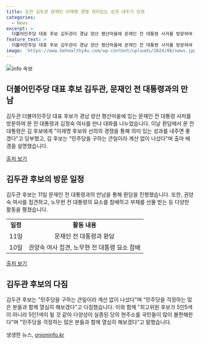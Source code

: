 ```yaml
---
title: 도전 김두관 문재인 이재명 경쟁 의미있는 성과 내주기 당권
categories:
  - News
excerpt: >
  더불어민주당 대표 후보 김두관이 경남 양산 평산마을에 문재인 전 대통령 사저를 방문하여 문 전 대통령과 김정숙 여사와 대화를 나누었다. 문 전 대통령은 김 후보에게 이재명 후보와 선의의 경쟁을 통해 의미 있는 성과를 내주면 좋겠다고 당부했고, 김 후보는 민주당을 구하는 큰일이라 계산 없이 나섰다며 다양성이 실종된 당의 현주소를 국민들이 많이 불편해한다며 민주당을 걱정하는 많은 분들과 함께 열심히 해보겠다고 말했다.
feature_text: >
  더불어민주당 대표 후보 김두관이 경남 양산 평산마을에 문재인 전 대통령 사저를 방문하여 문 전 대통령과 김정숙 여사와 대화를 나누었다. 문 전 대통령은 김 후보에게 이재명 후보와 선의의 경쟁을 통해 의미 있는 성과를 내주면 좋겠다고 당부했고, 김 후보는 민주당을 구하는 큰일이라 계산 없이 나섰다며 다양성이 실종된 당의 현주소를 국민들이 많이 불편해한다며 민주당을 걱정하는 많은 분들과 함께 열심히 해보겠다고 말했다.
image: 'https://www.behealthy4u.com/wp-content/uploads/2024/06/news.jpg'
---
```


<p><img src="https://www.behealthy4u.com/wp-content/uploads/2024/06/news.jpg" alt="info 속보" /></p>

<h2 data-ke-size="size26">더불어민주당 대표 후보 김두관, 문재인 전 대통령과의 만남</h2>

<p>김두관 더불어민주당 대표 후보가 경남 양산 평산마을에 있는 문재인 전 대통령 사저를 방문하여 문 전 대통령과 김정숙 여사를 만나 대화를 나누었습니다. 이날 환담에서 문 전 대통령은 김 후보에게 "이재명 후보와 선의의 경쟁을 통해 의미 있는 성과를 내주면 좋겠다"고 당부했고, 김 후보는 "민주당을 구하는 큰일이라 계산 없이 나섰다"며 출마 배경을 설명했습니다.</p>

<p data-ke-size="size16"><a href="https://www.google.com" target="_blank">출처 보기</a></p>

<h2 data-ke-size="size26">김두관 후보의 방문 일정</h2>

<p>김두관 후보는 11일 문재인 전 대통령과의 만남을 통해 환담을 진행했습니다. 또한, 권양숙 여사를 접견하고, 노무현 전 대통령의 묘소를 참배하고 부채를 선물 받는 등 다양한 활동을 펼쳤습니다.</p>

<table>
  <tr>
    <td style="text-align: center; height: 17px;"><b>일정</b></td>
    <td style="text-align: center; height: 17px;"><b>활동 내용</b></td>
  </tr>
  <tr>
    <td style="text-align: center; height: 17px;">11일</td>
    <td style="text-align: center; height: 17px;">문재인 전 대통령과 환담</td>
  </tr>
  <tr>
    <td style="text-align: center; height: 17px;">10일</td>
    <td style="text-align: center; height: 17px;">권양숙 여사 접견, 노무현 전 대통령 묘소 참배</td>
  </tr>
</table>

<p data-ke-size="size16"><a href="https://www.google.com" target="_blank">출처 보기</a></p>

<h2 data-ke-size="size26">김두관 후보의 다짐</h2>

<p>김두관 후보는 "민주당을 구하는 큰일이라 계산 없이 나섰다"며 "민주당을 걱정하는 많은 분들과 함께 열심히 해보겠다"고 다짐했습니다. 이와 함께 "최고위원 후보가 5인5색이 아니라 5인1색이 될 것 같아 다양성이 실종된 당의 현주소를 국민들이 많이 불편해한다"며 "민주당을 걱정하는 많은 분들과 함께 열심히 해보겠다"고 말했습니다.</p>
생생한 뉴스, <a href="https://onioninfo.kr" rel="dofollow">onioninfo.kr</a>


